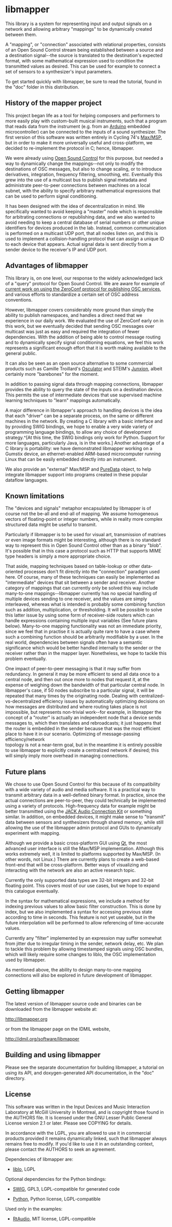 
libmapper
=========

This library is a system for representing input and output signals on
a network and allowing arbitrary "mappings" to be dynamically created
between them.

A "mapping", or "connection" associated with relational properties,
consists of an Open Sound Control stream being established between a
source and a destination signal--the source is translated to the
destination's expected format, with some mathematical expression used
to condition the transmitted values as desired.  This can be used for
example to connect a set of sensors to a synthesizer's input
parameters.

To get started quickly with libmapper, be sure to read the tutorial,
found in the "doc" folder in this distribution.

History of the mapper project
-----------------------------

This project began life as a tool for helping composers and performers
to more easily play with custom-built musical instruments, such that a
program that reads data from the instrument (e.g. from an
[Arduino](http://www.arduino.cc/) embedded microcontroller) can be
connected to the inputs of a sound synthesizer.  The first version of
this software was written entirely in Cycling 74's
[Max/MSP](http://www.cycling74.com/), but in order to make it more
universally useful and cross-platform, we decided to re-implement the
protocol in C; hence, libmapper.

We were already using [Open Sound Control](http://opensoundcontrol.org/)
for this purpose, but needed a way to dynamically change the
mappings--not only to modify the destinations of OSC messages, but
also to change scaling, or to introduce derivatives, integration,
frequency filtering, smoothing, etc.  Eventually this grew into the
use of a multicast bus to publish signal metadata and administrate
peer-to-peer connections between machines on a local subnet, with the
ability to specify arbitrary mathematical expressions that can be used
to perform signal conditioning.

It has been designed with the idea of decentralization in mind.  We
specifically wanted to avoid keeping a "master" node which is
responsible for arbitrating connections or republishing data, and we
also wanted to avoid needing to keep a central database of serial
numbers or other unique identifiers for devices produced in the lab.
Instead, common communication is performed on a multicast UDP port,
that all nodes listen on, and this is used to implement a
collision-handling protocol that can assign a unique ID to each device
that appears.  Actual signal data is sent directly from a sender
device to the receiver's IP and UDP port.

Advantages of libmapper
-----------------------

This library is, on one level, our response to the widely acknowledged
lack of a "query" protocol for Open Sound Control.  We are aware for
example of [current work on using the ZeroConf protocol for publishing
OSC services](http://sourceforge.net/projects/osctools/), and various
efforts to standardize a certain set of OSC address conventions.

However, libmapper covers considerably more ground than simply the
ability to publish namespaces, and handles a direct need that we
experience in our daily work.  We evaluated the use of ZeroConf early
on in this work, but we eventually decided that sending OSC messages
over multicast was just as easy and required the integration of fewer
dependencies.  With the addition of being able to control message
routing and to dynamically specify signal conditioning equations, we
feel this work represents a significant enough effort that it is worth
making available to the general public.

It can also be seen as an open source alternative to some commercial
products such as Camille Troillard's [Osculator](http://www.osculator.net/)
and STEIM's [Junxion](http://www.steim.org/steim/junxion_v4.html),
albeit certainly more "barebones" for the moment.

In addition to passing signal data through mapping connections, libmapper
provides the ability to query the state of the inputs on a destination device.
This permits the use of intermediate devices that use supervised machine
learning techniques to "learn" mappings automatically.

A major difference in libmapper's approach to handling devices is the
idea that each "driver" can be a separate process, on the same or
different machines in the network.  By creating a C library with a
basic interface and by providing SWIG bindings, we hope to enable a
very wide variety of programming language bindings, to allow any
choice of development strategy.^[At this time, the SWIG bindings only
work for Python.  Support for more languages, particularly Java, is in
the works.]  Another advantage of a C library is portability: we have
demonstrated libmapper working on a Gumstix device, an
ethernet-enabled ARM-based microcomputer running Linux that can be
easily embedded directly into an instrument.

We also provide an "external" Max/MSP and [PureData](http://puredata.info)
object, to help integrate libmapper support into programs created in
these popular dataflow languages.

Known limitations
-----------------

The "devices and signals" metaphor encapsulated by libmapper is of
course not the be-all and end-all of mapping.  We assume homogeneous
vectors of floating-point or integer numbers, while in reality more
complex structured data might be useful to transmit.

Particularly if libmapper is to be used for visual art, transmission
of matrixes or even image formats might be interesting, although there
is no standard way to represent this in Open Sound Control other than
as a binary "blob".  It's possible that in this case a protocol such
as HTTP that supports MIME type headers is simply a more appropriate
choice.

That aside, mapping techniques based on table-lookup or other
data-oriented processes don't fit directly into the "connection"
paradigm used here.  Of course, many of these techniques can easily be
implemented as "intermediate" devices that sit between a sender and
receiver.  Another category of mappings that can currently only be
solved this way include many-to-one mappings--libmapper currently has
no special handling of multiple devices sending to one receiver, and
the values are simply interleaved, whereas what is intended is
probably some combining function such as addition, multiplication, or
thresholding.  It will be possible to solve this latter issue by using
some form of receiver-side routers which can handle expressions
containing multiple input variables (See future plans below).
Many-to-one mapping functionality was not an immediate priority, since
we feel that in practise it is actually quite rare to have a case
where such a combining function should be arbitrarily modifiable by a
user.  In the real world, dependencies between signals often have a
semantic significance which would be better handled internally to the
sender or the receiver rather than in the mapper layer.  Nonetheless,
we hope to tackle this problem eventually.

One impact of peer-to-peer messaging is that it may suffer from
redundancy.  In general it may be more efficient to send all data once
to a central node, and then out once more to nodes that request it, at
the expense of weighing down the bandwidth of that particular central
node.  In libmapper's case, if 50 nodes subscribe to a particular
signal, it will be repeated that many times by the originating node.
Dealing with centralized-vs-decentralized efficiency issues by
automatically optimizing decisions on how messages are distributed and
where routing takes place is not impossible, but represents
non-trivial work--for example, in libmapper the concept of a "router"
is actually an independent node that a device sends messages to, which
then translates and rebroadcasts; it just happens that the router is
embedded in the sender because that was the most efficient place to
have it in our scenario.  Optimizing of message-passing efficiency/network	
topology is not a near-term goal, but in the meantime it is entirely
possible to use libmapper to explicitly create a centralized network
if desired; this will simply imply more overhead in managing connections.

Future plans
------------

We chose to use Open Sound Control for this because of its
compatibility with a wide variety of audio and media software.  It is
a practical way to transmit arbitrary data in a well-defined binary
format.  In practice, since the actual connections are peer-to-peer,
they could technically be implemented using a variety of protocols.
High-frequency data for example might be better transmitted using the
[JACK Audio Connection Kit](http://jackaudio.org) or something
similar.  In addition, on embedded devices, it might make sense to
"transmit" data between sensors and synthesizers through shared
memory, while still allowing the use of the libmapper admin protocol
and GUIs to dynamically experiment with mapping.

Although we provide a basic cross-platform GUI using
[Qt](http://qt.nokia.com/), the most advanced user interface is still
the Max/MSP implementation.  Although this works extremely well, it is
limited to platforms supported by Max/MSP.  (In other words, not
Linux.)  There are currently plans to create a web-based front-end
that will be cross-platform.  Better ways of visualizing and
interacting with the network are also an active research topic.

Currently the only supported data types are 32-bit integers and 32-bit
floating point.  This covers most of our use cases, but we hope to
expand this catalogue eventually.

In the syntax for mathematical expressions, we include a method for
indexing previous values to allow basic filter construction.  This is
done by index, but we also implemented a syntax for accessing previous
state according to time in seconds.  This feature is not yet useable,
but in the future interpolation will be performed to allow referencing
of time-accurate values.

Currently any "filter" implemented by an expression may suffer
somewhat from jitter due to irregular timing in the sender, network
delay, etc.  We plan to tackle this problem by allowing timestamped
signals using OSC bundles, which will likely require some changes to
liblo, the OSC implementation used by libmapper.

As mentioned above, the ability to design many-to-one mapping connections 
will also be explored in future development of libmapper.

Getting libmapper
-----------------

The latest version of libmapper source code and binaries can be
downloaded from the libmapper website at:

<http://libmapper.org>

or from the libmapper page on the IDMIL website,

<http://idmil.org/software/libmapper>

Building and using libmapper
----------------------------

Please see the separate documentation for building libmapper, a
tutorial on using its API, and doxygen-generated API documentation, in
the "doc" directory.

License
-------

This software was written in the Input Devices and Music Interaction
Laboratory at McGill University in Montreal, and is copyright those
found in the AUTHORS file.  It is licensed under the GNU Lesser Public
General License version 2.1 or later.  Please see COPYING for details.

In accordance with the LGPL, you are allowed to use it in commercial
products provided it remains dynamically linked, such that libmapper
always remains free to modify.  If you'd like to use it in an
outstanding context, please contact the AUTHORS to seek an agreement.

Dependencies of libmapper are:

* [liblo](http://liblo.sourceforge.net), LGPL

Optional dependencies for the Python bindings:

* [SWIG](http://www.swig.org), GPL3, LGPL-compatible for generated code

* [Python](http://www.python.org), Python license, LGPL-compatible

Used only in the examples:

* [RtAudio](http://www.music.mcgill.ca/~gary/rtaudio), MIT license,
  LGPL-compatible
